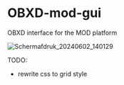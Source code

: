 # OBXD-mod-gui

OBXD interface for the MOD platform

![Schermafdruk_20240602_140129](https://github.com/krullebolle/OBXD-mod-gui/assets/70220452/e7c4c88d-4cc6-42a3-845c-4684addb3475)




TODO:
- rewrite css to grid style
